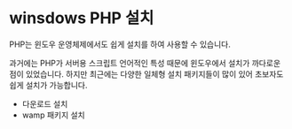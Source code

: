 # winsdows PHP 설치
PHP는 윈도우 운영체제에서도 쉽게 설치를 하여 사용할 수 있습니다.

과거에는 PHP가 서버용 스크립트 언어적인 특성 때문에 윈도우에서 설치가 까다로운 점이 있었습니다. 
하지만 최근에는 다양한 일체형 설치 패키지들이 많이 있어 초보자도 쉽게 설치가 가능합니다.

* 다운로드 설치
* wamp 패키지 설치
